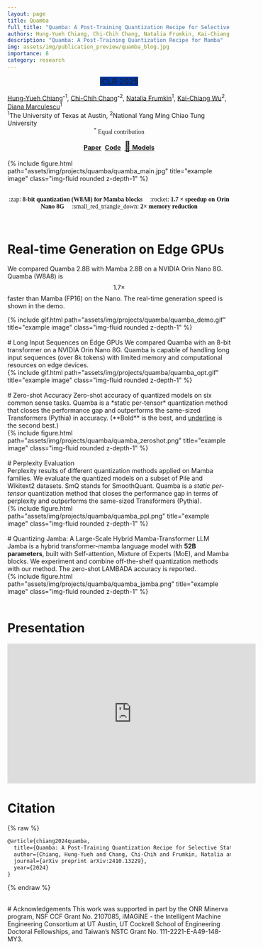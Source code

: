 ```yaml
---
layout: page
title: Quamba
full_title: "Quamba: A Post-Training Quantization Recipe for Selective State Space Models"
authors: Hung-Yueh Chiang, Chi-Chih Chang, Natalia Frumkin, Kai-Chiang Wu, Diana Marculescu
description: "Quamba: A Post-Training Quantization Recipe for Mamba"
img: assets/img/publication_preview/quamba_blog.jpg
importance: 8
category: research
---
```


<link rel="stylesheet" href="https://cdnjs.cloudflare.com/ajax/libs/font-awesome/4.7.0/css/font-awesome.min.css">

<div style="text-align: center; padding-bottom: 1rem;">
<abbr class="badge" style="background-color:#00369f; margin-left:0.1rem; margin-right:0.1rem; font-size:1.1rem;">ICLR 2025</abbr>
</div>

<div class="authors">
    <a href="https://hychiang.info">Hung-Yueh Chiang</a><sup><sub>*</sub>1</sup>,
    <a href="https://ccchang.info/">Chi-Chih Chang</a><sup><sub>*</sub>2</sup>,
    <a href="https://www.nfrumkin.com/">Natalia Frumkin</a><sup>1</sup>,
    <a href="https://people.cs.nycu.edu.tw/~kcw/">Kai-Chiang Wu</a><sup>2</sup>,
    <a href="https://users.ece.utexas.edu/~dianam/">Diana Marculescu</a><sup>1</sup>
</div>
<div class="authors">
    <sup>1</sup>The University of Texas at Austin,
    <sup>2</sup>National Yang Ming Chiao Tung University
</div>
<div style="text-align: center; font-family: Times;"> <sup>*</sup> Equal contribution</div>

<div style="text-align: center; margin-top:12px;">
    <a href="https://arxiv.org/abs/2410.13229"><i class="fa fa-file-pdf-o" style="font-size:24px;color"></i><b> Paper</b></a>&nbsp;
    <a href="https://github.com/enyac-group/Quamba"><i class="fa fa-github" style="font-size:24px;color"></i><b> Code</b></a>&nbsp;
    <a href="https://huggingface.co/ut-enyac"><span style="font-size: 22px;">&#129303;</span><b> Models</b></a>
</div>


<br>
<div class="row">
    <div class="col-sm mt-3 mt-md-0">
        {% include figure.html path="assets/img/projects/quamba/quamba_main.jpg" title="example image" class="img-fluid rounded z-depth-1" %}
    </div>
</div>
<br>

<div style="text-align: center;">
    <p style="font-family: Comic Neue;">
    :zap: <b>8-bit quantization (W8A8) for Mamba blocks </b> &nbsp; &nbsp;
    :rocket: <b>1.7 <span>&#215;</span> speedup on Orin Nano 8G </b> &nbsp; &nbsp;
    :small_red_triangle_down: <b>2<span>&#215;</span> memory reduction</b>
    </p>
</div>

<br>

# Real-time Generation on Edge GPUs
We compared Quamba 2.8B with Mamba 2.8B on a NVIDIA Orin Nano 8G. Quamba (W8A8) is $$1.7\times$$ faster than Mamba (FP16) on the Nano. The real-time generation speed is shown in the demo.
<div class="row">
    <div class="col-sm mt-3 mt-md-0">
        {% include gif.html path="assets/img/projects/quamba/quamba_demo.gif" title="example image" class="img-fluid rounded z-depth-1" %}
    </div>
</div>

<br>
# Long Input Sequences on Edge GPUs
We compared Quamba with an 8-bit transformer on a NVIDIA Orin Nano 8G. Quamba is capable of handling long input sequences (over 8k tokens) with limited memory and computational resources on edge devices.
<div class="row">
    <div class="col-sm mt-3 mt-md-0">
        {% include gif.html path="assets/img/projects/quamba/quamba_opt.gif" title="example image" class="img-fluid rounded z-depth-1" %}
    </div>
</div>


<br>
# Zero-shot Accuracy
Zero-shot accuracy of quantized models on six common sense tasks. Quamba is a *static per-tensor* quantization method that closes the performance gap and outperforms the same-sized
Transformers (Pythia) in accuracy. (**Bold** is the best, and <ins>underline</ins> is the second best.)

<div class="row">
    <div class="col-sm mt-3 mt-md-0">
        {% include figure.html path="assets/img/projects/quamba/quamba_zeroshot.png" title="example image" class="img-fluid rounded z-depth-1" %}
    </div>
</div>

<br>
# Perplexity Evaluation
<div class="row">
    <div class="col-sm mt-3 mt-md-0">
    Perplexity results of different quantization methods applied on Mamba families. We evaluate the quantized models on a subset of Pile and Wikitext2 datasets. SmQ stands for SmoothQuant. Quamba is a <i>static per-tensor</i> quantization method that closes the performance gap in terms of perplexity and outperforms the same-sized Transformers (Pythia).
    </div>
    <div class="col-sm mt-3 mt-md-0">
        {% include figure.html path="assets/img/projects/quamba/quamba_ppl.png" title="example image" class="img-fluid rounded z-depth-1" %}
    </div>
</div>


<br>
# Quantizing Jamba: A Large-Scale Hybrid Mamba-Transformer LLM
<div class="row">
    <div class="col-sm mt-3 mt-md-0">
    Jamba is a hybrid transformer-mamba language model with <b>52B parameters</b>, built with Self-attention, Mixture of Experts (MoE), and Mamba blocks. We experiment and combine off-the-shelf quantization methods with our method. The zero-shot LAMBADA accuracy is reported.
    </div>
    <div class="col-sm mt-3 mt-md-0">
        {% include figure.html path="assets/img/projects/quamba/quamba_jamba.png" title="example image" class="img-fluid rounded z-depth-1" %}
    </div>
</div>
<br>

# Presentation
<iframe width="560" height="315" src="https://www.youtube.com/embed/-AdqhRhN4xc?si=Zd2KSNFHy2ZBA5VI" title="YouTube video player" frameborder="0" allow="accelerometer; autoplay; clipboard-write; encrypted-media; gyroscope; picture-in-picture; web-share" referrerpolicy="strict-origin-when-cross-origin" allowfullscreen></iframe>
<br>

# Citation
{% raw %}
```latex
@article{chiang2024quamba,
  title={Quamba: A Post-Training Quantization Recipe for Selective State Space Models},
  author={Chiang, Hung-Yueh and Chang, Chi-Chih and Frumkin, Natalia and Wu, Kai-Chiang and Marculescu, Diana},
  journal={arXiv preprint arXiv:2410.13229},
  year={2024}
}
```
{% endraw %}

<br>
# Acknowledgements
This work was supported in part by the ONR Minerva program, NSF CCF Grant No. 2107085, iMAGiNE - the Intelligent Machine Engineering Consortium at UT Austin, UT Cockrell School of Engineering Doctoral Fellowships, and Taiwan’s NSTC Grant No. 111-2221-E-A49-148-MY3.